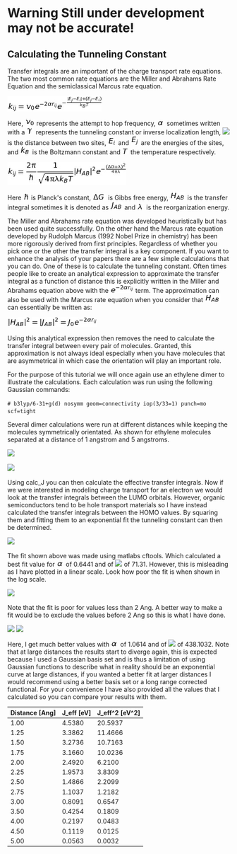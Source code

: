 # Warning Still under development may not be accurate!

## Calculating the Tunneling Constant

Transfer integrals are an important of the charge transport rate equations. The two most common rate equations are the Miller and Abrahams Rate Equation and the semiclassical Marcus rate equation. 

![MandA](https://github.com/JoshuaSBrown/QC_Tools/blob/master/docs/images/MillerAndAbrahams.jpg)

Here, ![](https://github.com/JoshuaSBrown/QC_Tools/blob/master/docs/images/nu0.jpg) represents the attempt to hop frequency, ![](https://github.com/JoshuaSBrown/QC_Tools/blob/master/docs/images/alpha.jpg) sometimes written with a ![](https://github.com/JoshuaSBrown/QC_Tools/blob/master/docs/images/gamma.jpg) represents the tunneling constant or inverse localization length, ![](https://github.com/JoshuaSBrown/QC_Tools/blob/master/docs/images/rij.jpg}) is the distance between two sites, ![equation](https://github.com/JoshuaSBrown/QC_Tools/blob/master/docs/images/Ei.jpg) and ![](https://github.com/JoshuaSBrown/QC_Tools/blob/master/docs/images/Ej.jpg) are the energies of the sites, and ![](https://github.com/JoshuaSBrown/QC_Tools/blob/master/docs/images/BoltzmannConstant.jpg) is the Boltzmann constant and ![](https://github.com/JoshuaSBrown/QC_Tools/blob/master/docs/images/Temperature.jpg) the temperature respectively. 

![](https://github.com/JoshuaSBrown/QC_Tools/blob/master/docs/images/Marcus.jpg)

Here ![](https://github.com/JoshuaSBrown/QC_Tools/blob/master/docs/images/hbar.jpg) is Planck's constant, ![](https://github.com/JoshuaSBrown/QC_Tools/blob/master/docs/images/DeltaG.jpg) is Gibbs free energy, ![](https://github.com/JoshuaSBrown/QC_Tools/blob/master/docs/images/Hab.jpg) is the transfer integral sometimes it is denoted as ![](https://github.com/JoshuaSBrown/QC_Tools/blob/master/docs/images/Jab.jpg) and ![](https://github.com/JoshuaSBrown/QC_Tools/blob/master/docs/images/lambda.jpg) is the reorganization energy. 

The Miller and Abrahams rate equation was developed heuristically but has been used quite successfully. On the other hand the Marcus rate equation developed by Rudolph Marcus (1992 Nobel Prize in chemistry) has been more rigorously derived from first principles. Regardless of whether you pick one or the other the transfer integral is a key component. If you want to enhance the analysis of your papers there are a few simple calculations that you can do. One of these is to calculate the tunneling constant. Often times people like to create an analytical expression to approximate the transfer integral as a function of distance this is explicitly written in the Miller and Abrahams equation above with the ![](https://github.com/JoshuaSBrown/QC_Tools/blob/master/docs/images/TunnelingTerm.jpg) term. The approximation can also be used with the Marcus rate equation when you consider that ![](https://github.com/JoshuaSBrown/QC_Tools/blob/master/docs/images/Hab.jpg) can essentially be written as:

![](https://github.com/JoshuaSBrown/QC_Tools/blob/master/docs/images/TunnelingTerm2.jpg)

Using this analytical expression then removes the need to calculate the transfer integral between every pair of molecules. Granted, this approximation is not always ideal especially when you have molecules that are asymmetrical in which case the orientation will play an important role. 

For the purpose of this tutorial we will once again use an ethylene dimer to illustrate the calculations. Each calculation was run using the following Gaussian commands:

```# b3lyp/6-31+g(d) nosymm geom=connectivity iop(3/33=1) punch=mo scf=tight```

Several dimer calculations were run at different distances while keeping the molecules symmetrically orientated. As shown for ethylene molecules separated at a distance of 1 angstrom and 5 angstroms. 

![](https://github.com/JoshuaSBrown/QC_Tools/blob/master/docs/images/Dimer1Ang.jpg)

![](https://github.com/JoshuaSBrown/QC_Tools/blob/master/docs/images/Dimer5Ang.jpg)

Using calc_J you can then calculate the effective transfer integrals. Now if we were interested in modeling charge transport for an electron we would look at the transfer integrals between the LUMO orbitals. However, organic semiconductors tend to be hole transport materials so I have instead calculated the transfer integrals between the HOMO values. By squaring them and fitting them to an exponential fit the tunneling constant can then be determined. 

![](https://github.com/JoshuaSBrown/QC_Tools/blob/master/docs/images/DistanceVsJeff.jpg)

The fit shown above was made using matlabs cftools. Which calculated a best fit value for ![](https://github.com/JoshuaSBrown/QC_Tools/blob/master/docs/images/alpha.jpg) of 0.6441 and of ![](https://github.com/JoshuaSBrown/QC_Tools/blob/master/docs/images/J0.jpg) of 71.31. However, this is misleading as I have plotted in a linear scale. Look how poor the fit is when shown in the log scale. 

![](https://github.com/JoshuaSBrown/QC_Tools/blob/master/docs/images/DistanceVsJeffLog.jpg)

Note that the fit is poor for values less than 2 Ang. A better way to make a fit would be to exclude the values before 2 Ang so this is what I have done.

![](https://github.com/JoshuaSBrown/QC_Tools/blob/master/docs/images/Distance2VsJeff.jpg)
![](https://github.com/JoshuaSBrown/QC_Tools/blob/master/docs/images/Distance2VsJeffLog.jpg)

Here, I get much better values with ![](https://github.com/JoshuaSBrown/QC_Tools/blob/master/docs/images/alpha.jpg) of 1.0614 and of ![](https://github.com/JoshuaSBrown/QC_Tools/blob/master/docs/images/J0.jpg) of 438.1032. Note that at large distances the results start to diverge again, this is expected because I used a Gaussian basis set and is thus a limitation of using Gaussian functions to describe what in reality should be an exponential curve at large distances, if you wanted a better fit at larger distances I would recommend using a better basis set or a long range corrected functional. 
For your convenience I have also provided all the values that I calculated so you can compare your results with them. 

| Distance [Ang] | J_eff [eV] | J_eff^2 [eV^2] |
| -------------- | ---------- | -------------- |
| 1.00 | 4.5380 | 20.5937 |
| 1.25 | 3.3862 | 11.4666 |
| 1.50 | 3.2736 | 10.7163 |
| 1.75 | 3.1660 | 10.0236 |
| 2.00 | 2.4920 |  6.2100 |
| 2.25 | 1.9573 |  3.8309 |
| 2.50 | 1.4866 |  2.2099 |
| 2.75 | 1.1037 |  1.2182 |
| 3.00 | 0.8091 |  0.6547 |
| 3.50 | 0.4254 |  0.1809 |
| 4.00 | 0.2197 |  0.0483 |
| 4.50 | 0.1119 |  0.0125 |
| 5.00 | 0.0563 |  0.0032 |
